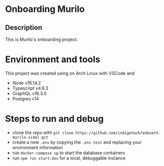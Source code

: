 # Onboarding Murilo

## Description

This is Murilo's onboarding project.

# Environment and tools

This project was created using on Arch Linux with VSCode and

- Node v16.14.2
- Typescript v4.6.3
- GraphQL v16.3.0
- Postgres v14

# Steps to run and debug

- clone the repo with `git clone https://github.com/indigotech/onboard-murilo-vidal.git`
- create a new `.env` by copying the `.env.test` and replacing your environment information
- run `docker-compose up` to start the database containers
- run `npm run start:dev` for a local, debuggable instance
